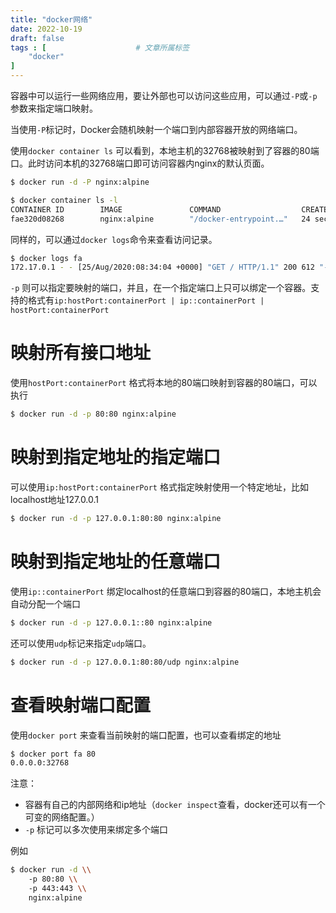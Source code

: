 ```yaml
---
title: "docker网络"
date: 2022-10-19
draft: false
tags : [                    # 文章所属标签
    "docker"
]
---
```



容器中可以运行一些网络应用，要让外部也可以访问这些应用，可以通过`-P`或`-p`参数来指定端口映射。

当使用`-P`标记时，Docker会随机映射一个端口到内部容器开放的网络端口。

使用`docker container ls` 可以看到，本地主机的32768被映射到了容器的80端口。此时访问本机的32768端口即可访问容器内nginx的默认页面。

```bash
$ docker run -d -P nginx:alpine

$ docker container ls -l
CONTAINER ID        IMAGE               COMMAND                  CREATED             STATUS              PORTS                   NAMES
fae320d08268        nginx:alpine        "/docker-entrypoint.…"   24 seconds ago      Up 20 seconds       0.0.0.0:32768->80/tcp   bold_mcnulty
```

同样的，可以通过`docker logs`命令来查看访问记录。

```bash
$ docker logs fa
172.17.0.1 - - [25/Aug/2020:08:34:04 +0000] "GET / HTTP/1.1" 200 612 "-" "Mozilla/5.0 (Windows NT 10.0; Win64; x64; rv:80.0) Gecko/20100101 Firefox/80.0" "-"
```

`-p` 则可以指定要映射的端口，并且，在一个指定端口上只可以绑定一个容器。支持的格式有`ip:hostPort:containerPort | ip::containerPort | hostPort:containerPort`

# 映射所有接口地址

使用`hostPort:containerPort` 格式将本地的80端口映射到容器的80端口，可以执行

```bash
$ docker run -d -p 80:80 nginx:alpine
```

# 映射到指定地址的指定端口

可以使用`ip:hostPort:containerPort` 格式指定映射使用一个特定地址，比如localhost地址127.0.0.1

```bash
$ docker run -d -p 127.0.0.1:80:80 nginx:alpine
```

# 映射到指定地址的任意端口

使用`ip::containerPort` 绑定localhost的任意端口到容器的80端口，本地主机会自动分配一个端口

```bash
$ docker run -d -p 127.0.0.1::80 nginx:alpine
```

还可以使用`udp`标记来指定`udp`端口。

```bash
$ docker run -d -p 127.0.0.1:80:80/udp nginx:alpine
```

# 查看映射端口配置

使用`docker port` 来查看当前映射的端口配置，也可以查看绑定的地址

```bash
$ docker port fa 80
0.0.0.0:32768
```

注意：

-   容器有自己的内部网络和ip地址（`docker inspect`查看，docker还可以有一个可变的网络配置。）
-   `-p` 标记可以多次使用来绑定多个端口

例如

```bash
$ docker run -d \\
    -p 80:80 \\
    -p 443:443 \\
    nginx:alpine
```